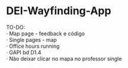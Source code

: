 DEI-Wayfinding-App
==================


TO-DO:<br>
· Map page - feedback e código<br>
· Single pages - map<br>
· Office hours running<br>
· GAPI bd D1.4<br>
· Não deixar clicar no mapa no professor single
